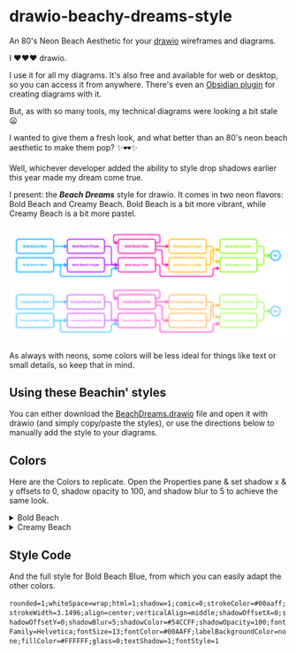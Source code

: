 # drawio-beachy-dreams-style
An 80's Neon Beach Aesthetic for your [drawio](https://app.diagrams.net/) wireframes and diagrams.

I ❤️❤️❤️ drawio.

I use it for all my diagrams. It's also free and available for web or desktop, so you can access it from anywhere. There's even an [Obsidian plugin](https://github.com/zapthedingbat/drawio-obsidian) for creating diagrams with it.

But, as with so many tools, my technical diagrams were looking a bit stale 😦

I wanted to give them a fresh look, and what better than an 80's neon beach aesthetic to make them pop? ✨🕶️✨

Well, whichever developer added the ability to style drop shadows earlier this year made my dream come true.

I present: the _**Beach Dreams**_ style for drawio. It comes in two neon flavors: Bold Beach and Creamy Beach. Bold Beach is a bit more vibrant, while Creamy Beach is a bit more pastel.

![the Beach Dreams style for #drawio](https://raw.githubusercontent.com/jacklinke/drawio-beachy-dreams-style/main/BeachDreams.png)

As always with neons, some colors will be less ideal for things like text or small details, so keep that in mind.

## Using these Beachin' styles

You can either download the [BeachDreams.drawio](https://github.com/jacklinke/drawio-beachy-dreams-style/raw/main/BeachDreams.drawio) file and open it with drawio (and simply copy/paste the styles), or use the directions below to manually add the style to your diagrams.

## Colors

Here are the Colors to replicate. Open the Properties pane & set shadow x & y offsets to 0, shadow opacity to 100, and shadow blur to 5 to achieve the same look.

<details>
<summary>Bold Beach</summary>
  
### Bold Beach

#### Blue
- `#00AAFF` (border/text)
- `#54CCFF` (shadow)

#### Purple
- `#AA00FF`
- `#CF70FF`

#### Pink
- `#FF00AA`
- `#FF5EBF`

#### Orange
- `#FFBB00`
- `#FFD45E`

#### Green
- `#77FF00`
- `#ABFF61`
</details>


<details>
<summary>Creamy Beach</summary>

### Creamy Beach

#### Blue
- `#54CCFF`
- `#82D5FF`

#### Purple
- `#D278FF`
- `#DC96FF`

#### Pink
- `#FF66D6`
- `#FF66D6`

#### Orange
- `#FFBC70`
- `#FFC68C`

#### Green
- `#A8FF5C`
- `#C3FF8F`
</details>


## Style Code

And the full style for Bold Beach Blue, from which you can easily adapt the other colors.

`rounded=1;whiteSpace=wrap;html=1;shadow=1;comic=0;strokeColor=#00aaff;strokeWidth=3.1496;align=center;verticalAlign=middle;shadowOffsetX=0;shadowOffsetY=0;shadowBlur=5;shadowColor=#54CCFF;shadowOpacity=100;fontFamily=Helvetica;fontSize=13;fontColor=#00AAFF;labelBackgroundColor=none;fillColor=#FFFFFF;glass=0;textShadow=1;fontStyle=1`
